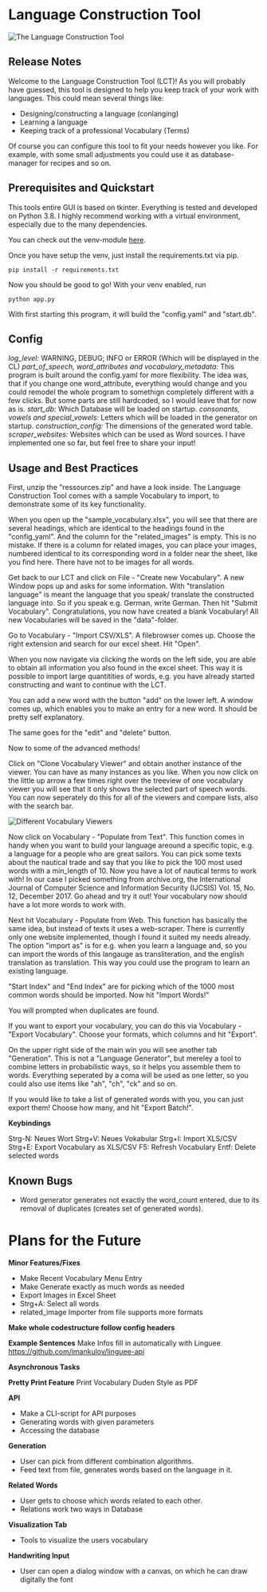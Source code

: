 # Language Construction Tool

![The Language Construction Tool](https://www.dropbox.com/s/lnyy9nsmlbk2o2g/lct.jpg?dl=0)

## Release Notes

Welcome to the Language Construction Tool (LCT)! As you will probably have guessed, this tool is designed to help you keep track of your work with languages. This could mean several things like:

- Designing/constructing a language (conlanging)
- Learning a language
- Keeping track of a professional Vocabulary (Terms)

Of course you can configure this tool to fit your needs however you like. For example, with some small adjustments you could use it as database-manager for recipes and so on.

## Prerequisites and Quickstart

This tools entire GUI is based on tkinter.
Everything is tested and developed on Python 3.8.
I highly recommend working with a virtual environment, especially due to the many dependencies.

You can check out the venv-module [here](https://docs.python.org/3/tutorial/venv.html).

Once you have setup the venv, just install the requirements.txt via pip.

`pip install -r requirements.txt`

Now you should be good to go! With your venv enabled, run 

`python app.py`

With first starting this program, it will build the "config.yaml" and "start.db".

## Config

*log_level:* WARNING, DEBUG; INFO or ERROR (Which will be displayed in the CL)
*part_of_speech, word_attributes and vocabulary_metadata:*
This program is built around the config.yaml for more flexibility. The idea was, that if you change one word_attribute, everything would change and you could remodel the whole program to somethign completely different with a few clicks.
But some parts are still hardcoded, so I would leave that for now as is. 
*start_db:* Which Database will be loaded on startup.
*consonants, vowels and special_vowels:* Letters which will be loaded in the generator on startup.
*construction_config:* The dimensions of the generated word table.
*scraper_websites:* Websites which can be used as Word sources. I have implemented one so far,
but feel free to share your input!

## Usage and Best Practices

First, unzip the "ressources.zip" and have a look inside.
The Language Construction Tool comes with a sample Vocabulary to import, to demonstrate some of its key functionality.

When you open up the "sample_vocabulary.xlsx", you will see that there are several headings, which are identical to the headings found in the "config_yaml". And the column for the "related_images" is empty. This is no mistake. If there is a column for related images, you can place your images, numbered identical to its corresponding word in a folder near the sheet, like you find here. There have not to be images for all words.

Get back to our LCT and click on File - "Create new Vocabulary". A new Window pops up and asks for some information. With "translation language" is meant the language that you speak/ translate the constructed language into. So if you speak e.g. German, write German.
Then hit "Submit Vocabulary". Congratulations, you now have created a blank Vocabulary!
All new Vocabularies will be saved in the "data"-folder.

Go to Vocabulary - "Import CSV/XLS". A filebrowser comes up. Choose the right extension and search for our excel sheet. Hit "Open".

When you now navigate via clicking the words on the left side, you are able to obtain all information you also found in the excel sheet. This way it is possible to import large quantitities of words, e.g. you have already started constructing and want to continue with the LCT.

You can add a new word with the button "add" on the lower left. A window comes up, which enables you to make an entry for a new word. It should be pretty self explanatory.

The same goes for the "edit" and "delete" button.

Now to some of the advanced methods!

Click on "Clone Vocabulary Viewer" and obtain another instance of the viewer. You can have as many instances as you like. When you now click on the little up arrow a few times right over the treeview of one vocabulary viewer you will see that it only shows the selected part of speech words. You can now seperately do this for all of the viewers and compare lists, also with the search bar.

![Different Vocabulary Viewers](https://www.dropbox.com/s/dag2q6m5skppggf/vocab_viewers.jpg?dl=0)

Now click on Vocabulary - "Populate from Text". This function comes in handy when you want to build your language areound a specific topic, e.g. a language for a people who are great sailors. You can pick some texts about the nautical trade and say that you like to pick the 100 most used words with a min_length of 10. Now you have a lot of nautical terms to work with!
In our case I picked something from archive.org, the International Journal of Computer Science and Information Security (IJCSIS) Vol. 15, No. 12, December 2017. Go ahead and try it out!
Your vocabulary now should have a lot more words to work with.

Next hit Vocabulary - Populate from Web. 
This function has basically the same idea, but instead of texts it uses a web-scraper. There is currently only one website implemented, though I found it suited my needs already. The option "import as" is for e.g. when you learn a language and, so you can import the words of this langauge as transliteration, and the english translation as translation. This way you could use the program to learn an existing language.

"Start Index" and "End Index" are for picking which of the 1000 most common words should be imported. Now hit "Import Words!"

You will prompted when duplicates are found.

If you want to export your vocabulary, you can do this via Vocabulary - "Export Vocabulary". Choose your formats, which columns and hit "Export".

On the upper right side of the main win you will see another tab "Generation". This is not a "Language Generator", but mereley a tool to combine letters in probabilistic ways, so it helps you assemble them to words. Everything seperated by a coma will be used as one letter, so you could also use items like "ah", "ch", "ck" and so on.

If you would like to take a list of generated words with you, you can just export them! Choose how many, and hit "Export Batch!".


**Keybindings**

Strg-N: Neues Wort
Strg+V: Neues Vokabular
Strg+I: Import XLS/CSV
Strg+E: Export Vocabulary as XLS/CSV
F5: Refresh Vocabulary
Entf: Delete selected words


## Known Bugs
- Word generator generates not exactly the word_count entered, due to its removal of duplicates (creates set of generated words).


# Plans for the Future

**Minor Features/Fixes**
- Make Recent Vocabulary Menu Entry
- Make Generate exactly as much words as needed
- Export Images in Excel Sheet
- Strg+A: Select all words
- related_image Importer from file supports more formats


**Make whole codestructure follow config headers**

**Example Sentences**
Make Infos fill in automatically with Linguee
https://github.com/imankulov/linguee-api

**Asynchronous Tasks**

**Pretty Print Feature**
Print Vocabulary Duden Style as PDF

**API**
- Make a CLI-script for API purposes
- Generating words with given parameters
- Accessing the database

**Generation**
- User can pick from different combination algorithms.
- Feed text from file, generates words based on the language in it.

**Related Words**

- User gets to choose which words related to each other.
- Relations work two ways in Database


**Visualization Tab**
- Tools to visualize the users vocabulary

**Handwriting Input**
- User can open a dialog window with a canvas,
on which he can draw digitally the font

